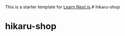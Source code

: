 This is a starter template for [Learn Next.js](https://nextjs.org/learn).# hikaru-shop
# hikaru-shop
